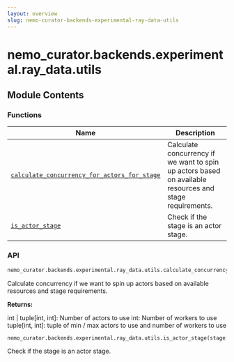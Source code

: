 ```yaml
---
layout: overview
slug: nemo-curator-backends-experimental-ray-data-utils
---
```


# nemo_curator.backends.experimental.ray_data.utils



## Module Contents

### Functions

| Name | Description |
|------|-------------|
| [`calculate_concurrency_for_actors_for_stage`](#nemo_curatorbackendsexperimentalray_datautilscalculate_concurrency_for_actors_for_stage) | Calculate concurrency if we want to spin up actors based on available resources and stage requirements. |
| [`is_actor_stage`](#nemo_curatorbackendsexperimentalray_datautilsis_actor_stage) | Check if the stage is an actor stage. |

### API

```python
nemo_curator.backends.experimental.ray_data.utils.calculate_concurrency_for_actors_for_stage(stage: nemo_curator.stages.base.ProcessingStage) -> tuple[int, int] | int
```

Calculate concurrency if we want to spin up actors based on available resources and stage requirements.

**Returns:**

int | tuple[int, int]: Number of actors to use
int: Number of workers to use
tuple[int, int]: tuple of min / max actors to use and number of workers to use


```python
nemo_curator.backends.experimental.ray_data.utils.is_actor_stage(stage: nemo_curator.stages.base.ProcessingStage) -> bool
```

Check if the stage is an actor stage.


